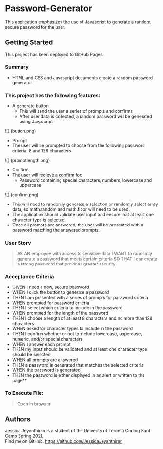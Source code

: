 # Password-Generator 

This application emphasizes the use of Javascript to generate a random, secure password for the user. 

## Getting Started

This project has been deployed to GitHub Pages. 


### Summary
* HTML and CSS and Javascript documents create a random password generator 

### This project has the following features: 
* A generate button
    * This will send the user a series of prompts and confirms
    * After user data is collected, a random password will be generated using Javascript

![] (button.png)

* Prompt
* The user will be prompted to choose from the following password criteria: 8 and 128 characters

![] (promptlength.png)

* Confirm
* The user will recieve a confirm for: 
    * Password containing special characters, numbers, lowercase and uppercase

![] (confirm.png)

* This will need to randomly generate a selection or randomly select array data, so math.random and math.floor will need to be used.     
* The application should validate user input and ensure that at least one character type is selected.
* Once all prompts are answered, the user will be presented with a password matching the answered prompts.

### User Story

> AS AN employee with access to sensitive data
> I WANT to randomly generate a password that meets certain criteria
> SO THAT I can create a strong password that provides greater security

### Acceptance Criteria

* GIVEN I need a new, secure password
* WHEN I click the button to generate a password
* THEN I am presented with a series of prompts for password criteria
* WHEN prompted for password criteria
* THEN I select which criteria to include in the password
* WHEN prompted for the length of the password
* THEN I choose a length of at least 8 characters and no more than 128 characters
* WHEN asked for character types to include in the password
* THEN I confirm whether or not to include lowercase, uppercase, numeric, and/or special characters
* WHEN I answer each prompt
* THEN my input should be validated and at least one character type should be selected
* WHEN all prompts are answered
* THEN a password is generated that matches the selected criteria
* WHEN the password is generated
* THEN the password is either displayed in an alert or written to the page**

### To Execute File:
> Open in browser

## Authors

Jessica Jeyanthiran is a student of the Univerity of Toronto Coding Boot Camp Spring 2021. <br/>
Find me on GitHub: https://github.com/JessicaJeyanthiran









